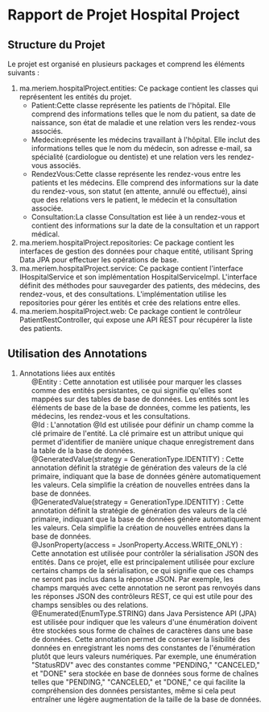 <h1>Rapport de Projet Hospital Project</h1>
<h2>Structure du Projet</h2>
<p>Le projet est organisé en plusieurs packages et comprend les éléments suivants :</p>
<ol>
  <li>ma.meriem.hospitalProject.entities:
    Ce package contient les classes qui représentent les entités du projet.
    <ul>
      <li>Patient:Cette classe représente les patients de l'hôpital. 
Elle comprend des informations telles que le nom du patient, sa date de naissance,
son état de maladie et une relation vers les rendez-vous associés.</li>
      <li>Medecin:eprésente les médecins travaillant à l'hôpital. Elle inclut des informations telles que le nom du médecin, son adresse e-mail, sa spécialité 
(cardiologue ou dentiste) et une relation vers les rendez-vous associés.</li>
    <li>RendezVous:Cette classe représente les rendez-vous entre les patients et les médecins. Elle comprend des informations sur la date du rendez-vous, son statut (en attente, annulé ou effectué), ainsi que des 
relations vers le patient, le médecin et la consultation associée.</li>
<li>Consultation:La classe Consultation est liée à un rendez-vous et contient des informations sur
la date de la consultation et un rapport médical.</li>
    </ul>
  </li>

<li>ma.meriem.hospitalProject.repositories:
    Ce package contient les interfaces de gestion des données pour chaque entité, utilisant Spring Data JPA pour effectuer les opérations de base.
  </li>
<li>ma.meriem.hospitalProject.service: Ce package contient l'interface IHospitalService et son implémentation HospitalServiceImpl. L'interface définit des méthodes pour sauvegarder des patients, des médecins, des rendez-vous, et des consultations. L'implémentation utilise les repositories pour 
gérer les entités et crée des relations entre elles.</li>
  </li>
<li>ma.meriem.hospitalProject.web: Ce package contient le contrôleur PatientRestController,
qui expose une API REST pour récupérer la liste des patients.</li>
  </li>
</ol>
<h2>Utilisation des Annotations</h2>
<ol>
<li> Annotations liées aux entités
<ul>@Entity : Cette annotation est utilisée pour marquer les classes comme des entités persistantes, ce qui signifie qu'elles sont mappées sur des tables de base de données. Les entités sont les éléments de base de la base de données, comme les patients, les médecins, les rendez-vous et les consultations.</ul>
<ul>@Id : L'annotation @Id est utilisée pour définir un champ comme la clé primaire de l'entité. La clé primaire est un attribut unique qui permet d'identifier de manière unique chaque enregistrement dans la table de la base de données.</ul>
<ul>@GeneratedValue(strategy = GenerationType.IDENTITY) : Cette annotation définit la stratégie de génération des valeurs de la clé primaire, indiquant que la base de données génère automatiquement les valeurs. Cela simplifie la création de nouvelles entrées dans la base de données.</ul>
<ul>@GeneratedValue(strategy = GenerationType.IDENTITY) : Cette annotation définit la stratégie de génération des valeurs de la clé primaire, indiquant que la base de données génère automatiquement les valeurs. Cela simplifie la création de nouvelles entrées dans la base de données.</ul>
<ul>@JsonProperty(access = JsonProperty.Access.WRITE_ONLY) : Cette annotation est utilisée pour contrôler la sérialisation JSON des entités. Dans ce projet, elle est principalement utilisée pour exclure certains champs de la sérialisation, ce qui signifie que ces champs ne seront pas inclus dans la réponse JSON. Par exemple, les champs marqués avec cette annotation ne seront pas renvoyés dans les réponses JSON des contrôleurs REST, ce qui est utile pour des champs sensibles ou des relations.</ul>
<ul>@Enumerated(EnumType.STRING) dans Java Persistence API (JPA) est utilisée pour indiquer que les valeurs d'une énumération doivent être stockées sous forme de chaînes de caractères dans une base de données. Cette annotation permet de conserver la lisibilité des données en enregistrant les noms des constantes de l'énumération plutôt que leurs valeurs numériques. Par exemple, une énumération "StatusRDV" avec des constantes comme "PENDING," "CANCELED," et "DONE" sera stockée en base de données sous forme de chaînes telles que "PENDING," "CANCELED," et "DONE," ce qui facilite la compréhension des données persistantes, même si cela peut entraîner une légère augmentation de la taille de la base de données.</ul>
</li>
</ol>